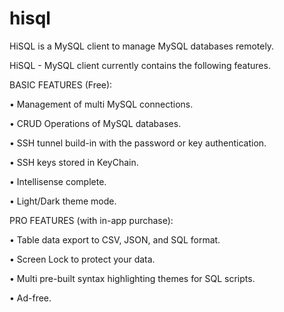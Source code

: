 # hisql
HiSQL is a MySQL client to manage MySQL databases remotely.

HiSQL - MySQL client currently contains the following features.

BASIC FEATURES (Free):

• Management of multi MySQL connections.

• CRUD Operations of MySQL databases.

• SSH tunnel build-in with the password or key authentication.

• SSH keys stored in KeyChain.

• Intellisense complete.

• Light/Dark theme mode.

PRO FEATURES (with in-app purchase):

• Table data export to CSV, JSON, and SQL format.

• Screen Lock to protect your data.

• Multi pre-built syntax highlighting themes for SQL scripts.

• Ad-free.

